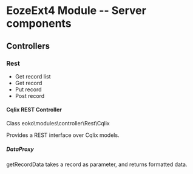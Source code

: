EozeExt4 Module -- Server components
====================================

Controllers
-----------

### Rest

- Get record list
- Get record
- Put record
- Post record


#### Cqlix REST Controller

Class eoko\modules\controller\Rest\Cqlix

Provides a REST interface over Cqlix models.


##### DataProxy

getRecordData takes a record as parameter, and returns formatted data.
